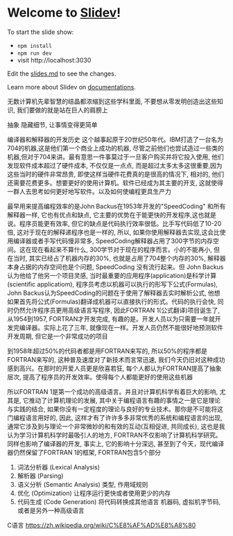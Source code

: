 # Welcome to [Slidev](https://github.com/slidevjs/slidev)!

To start the slide show:

- `npm install`
- `npm run dev`
- visit http://localhost:3030

Edit the [slides.md](./slides.md) to see the changes.

Learn more about Slidev on [documentations](https://sli.dev/).


无数计算机先辈智慧的结晶都浓缩到这些学科里面, 不要想从零发明创造出这些知识, 我们要做的就是站在巨人的肩膀上

抽象  隐藏细节, 让事情变得更简单

编译器和解释器的开发历史
这个越事起原于20世纪50年代。IBM打造了一台名为704的机器,这是他们第一个商业上成功的机器, 尽管之前他们也尝试造过一些类的机器,但对于704来讲。最有意思一件事莫过于一旦客户购买并将它投入使用, 他们发现软件成本超过了硬件成本, 不仅仅是一点点, 而是超过太多太多这很重要,因为这些当时的硬件非常昂贵, 即使这样当硬件花费真的是很高的情况下, 相对的, 他们还需要花费更多。想要更好的使用计算机。软件已经成为其主要的开支, 这就使得一群人去思考如何更好地写软件。以及如何使编程更具生产力

最早用来提高编程效率的是John Backus在1953年开发的"SpeedCoding"
和所有解释器一样, 它也有优点和缺点, 它主要的优势在于能更快的开发程序,这也就是说。程序员能更有效率, 但它的缺点是代码执行效率很低。比手写代码低了10-20倍, 这对于现在的解释递程序也是一样的, 所以, 如果你使用解释器去实现,这会比使用编译器或者手写代码慢非常多, SpeedCoding解释器占用了300字节的内存空间。这在现在看起来不算什么, 300学节对于现在的程序而言。小的不能再小, 但在当时, 其实已经占了机器内存的30%, 也就是占用了704整个内存的30%, 解释器本身占据的内存空间也是个问题, SpeedCoding 没有流行起来。但 John Backus 认为他给了他另一个项目灵感, 当时最重要的应用程序(application)是科学计算(scientific applicatiom), 程序员考虑以机器可以执行的形写下公式(Formulas), John Backus认为SpeedCoding的问题在于使用了解释器去实时解析公式, 他想如果首先将公式(Formulas)翻译成机器可以直接执行的形式。代码的执行会快, 同时仍然允许程序员更用高级语言写程序, 因此FORTRAN 1(公式翻译)项目诞生了, 从1954到1957, FORTRAN才开发完成, 有趣的是。开发人员以为只需要一年就开发完编译器。实际上花了三年, 就像现在一样。开发人员仍然不能很好地预测软件开发周期, 但它是一个非常成功的项目

到1958年超过50%的代码者都是用FORTRAN来写的, 所以50%的程序都是FORTRAN来写的, 这种普及速度对了新技术而言常迅速, 我们今天仍旧对这种成功感到高兴。在那时的开爱人员更是欣喜若狂, 每个人都认为FORTRAN提高了抽象层次, 提高了程序员的开发效率。使得每个人都能更好的使用这些机器

所以FORTRAN 1是第一个成功的高级语言。并且对计算机科学有着巨大的影响, 尤其是, 它推动了计算机理论的发展, 其中关于编程语言有趣的事情之一是它是理论与实践的结合, 如果你没有一定程度的理论与良好的专业技术。那你是不可能将这门编程语言用好的, 因此, 这样才有了许许多多非常优秀的系统和编程语言的出现, 通常它涉及到与理论一个非常微妙的和有效的互动(互相促进, 共同成长), 这也是我认为学习计算机科学时最吸引人的地方, FORTRAN不仅影响了计算机科学研究。同样也影响了编译器的开发, 事实上, 它的影响十分深远, 甚至到了今天，现代编译器仍然保留了FORTRAN 1的框架, FORTRAN包含5个部分

1. 词法分析器  (Lexical Analysis)
2. 解析器     (Parsing)
3. 语义分析   (Semantic Analysis) 类型, 作用域规则
4. 优化       (Optimization)     让程序运行更快或者使用更少的内存
5. 代码生成   (Code Generation)   将代码转换成其他语言   机器码, 虚拟机字节码, 或者是另外一种高级语言

C语言
https://zh.wikipedia.org/wiki/C%E8%AF%AD%E8%A8%80